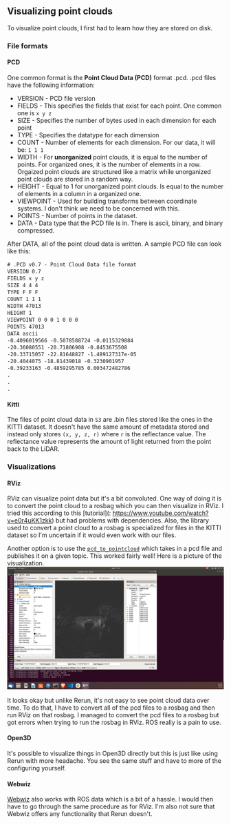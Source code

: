 ## Visualizing point clouds

To visualize point clouds, I first had to learn how they are stored on disk.

### File formats

#### PCD
One common format is the **Point Cloud Data (PCD)** format .pcd. .pcd files have the following information:
- VERSION - PCD file version
- FIELDS - This specifies the fields that exist for each point. One common one is `x y z`
- SIZE - Specifies the number of bytes used in each dimension for each point
- TYPE - Specifies the datatype for each dimension
- COUNT - Number of elements for each dimension. For our data, it will be: `1 1 1`
- WIDTH - For **unorganized** point clouds, it is equal to the number of points. For organized ones, it is the number of elements in a row. Orgaized point clouds are structured like a matrix while unorganized point clouds are stored in a random way.
- HEIGHT - Equal to 1 for unorganized point clouds. Is equal to the number of elements in a column in a organized one.
- VIEWPOINT - Used for building transforms between coordinate systems. I don't think we need to be concerned with this.
- POINTS - Number of points in the dataset.
- DATA - Data type that the PCD file is in. There is ascii, binary, and binary compressed.

After DATA, all of the point cloud data is written. A sample PCD file can look like this:
```
# .PCD v0.7 - Point Cloud Data file format
VERSION 0.7
FIELDS x y z
SIZE 4 4 4
TYPE F F F
COUNT 1 1 1
WIDTH 47013
HEIGHT 1
VIEWPOINT 0 0 0 1 0 0 0
POINTS 47013
DATA ascii
-0.4096019566 -0.5078588724 -0.0115329884
-20.36080551 -20.71806908 -0.8453675508
-20.33715057 -22.81648827 -1.489127317e-05
-20.4044075 -18.81439018 -0.3230901957
-0.39233163 -0.4859295785 0.003472482786
.
.
.
```
#### Kitti
The files of point cloud data in `S3` are .bin files stored like the ones in the
KITTI dataset. It doesn't have the same amount of metadata stored and instead only
stores `(x, y, z, r)` where `r` is the reflectance value. The reflectance value
represents the amount of light returned from the point back to the LiDAR.

### Visualizations

#### RViz
RViz can visualize point data but it's a bit convoluted. One way of doing it is to convert the point cloud to a rosbag which you can then visualize in RViz. I tried this according to this [tutorial](: https://www.youtube.com/watch?v=e0r4uKK1zkk) but had problems with dependencies. Also, the library used to convert a point cloud to a rosbag is specialized
for files in the KITTI dataset so I'm uncertain if it would even work with our files.

Another option is to use the [`pcd_to_pointcloud`](https://wiki.ros.org/pcl_ros#pcd_to_pointcloud) which takes in a pcd file and publishes it on a given topic. This worked fairly well! Here is a picture of the visualization. 
![rviz_pointclouds](rviz_pointclouds.png)

It looks okay but unlike Rerun, it's not easy to see point cloud data over time. To do that, I have to convert all of the pcd files to a rosbag and then run RViz on that rosbag. I managed to convert the pcd files to a rosbag but got errors when trying to run the rosbag in RViz. ROS really is a pain to use.

#### Open3D
It's possible to visualize things in Open3D directly but this is just like using Rerun with more headache. You see the same stuff and have to more of the configuring yourself.

#### Webwiz
[Webwiz](https://webviz.io/) also works with ROS data which is a bit of a hassle. I would then have to go through the same procedure as for RViz. I'm also not sure that Webwiz offers any functionality that Rerun doesn't. 